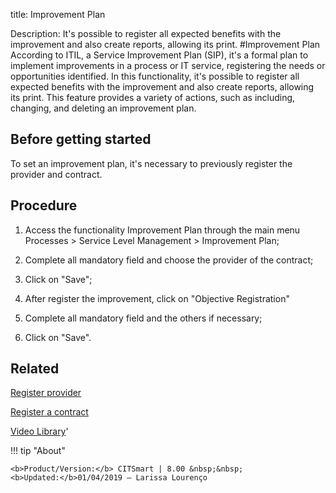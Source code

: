 title: Improvement Plan

Description: It's possible to register all expected benefits with the improvement and also create reports, allowing its print.
#Improvement Plan
According to ITIL, a Service Improvement Plan (SIP), it's a formal plan to implement improvements in a process or IT service, registering the needs or opportunities identified.
In this functionality, it's possible to register all expected benefits with the improvement and also create reports, allowing its print.
This feature provides a variety of actions, such as including, changing, and deleting an improvement plan.

Before getting started
--------------------------

To set an improvement plan, it's necessary to previously register the provider
and contract.

Procedure
-------------

1.  Access the functionality Improvement Plan through the main menu Processes \>
    Service Level Management \> Improvement Plan;

2.  Complete all mandatory field and choose the provider of the contract;

3.  Click on "Save";

4.  After register the improvement, click on "Objective Registration"

5.  Complete all mandatory field and the others if necessary;

6.  Click on "Save".

Related
-----------

[Register provider](/en-us/citsmart-platform-8/processes/portfolio-and-catalog/configuration/register-provider.html)

[Register a contract](/en-us/citsmart-platform-8/additional-features/contract-management/use/register-contract.html)

<i class='fa fa-youtube-play  fa-2x' style='color:#97ce17;vertical-align: middle;'> </i> [Video Library](https://www.youtube.com/playlist?list=PLB5qK2uzf2RNz3E16sjg5mfdugX2Ia9jZ)'

!!! tip "About"

    <b>Product/Version:</b> CITSmart | 8.00 &nbsp;&nbsp;
    <b>Updated:</b>01/04/2019 – Larissa Lourenço

